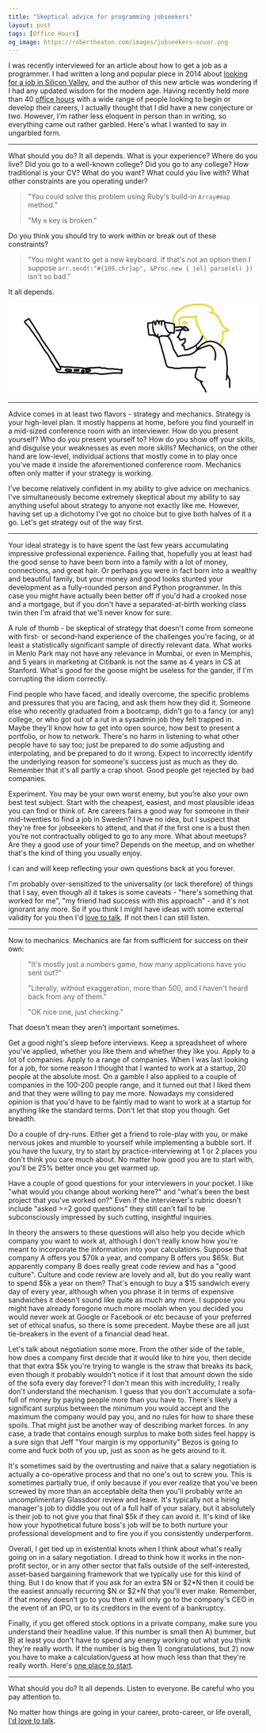 ```yaml
---
title: "Skeptical advice for programming jobseekers"
layout: post
tags: [Office Hours]
og_image: https://robertheaton.com/images/jobseekers-cover.png
---
```

I was recently interviewed for an article about how to get a job as a programmer. I had written a long and popular piece in 2014 about [looking for a job in Silicon Valley](/2014/03/07/lessons-from-a-silicon-valley-job-search/), and the author of this new article was wondering if I had any updated wisdom for the modern age. Having recently held more than 40 [office hours](/office-hours) with a wide range of people looking to begin or develop their careers, I actually thought that I did have a new conjecture or two. However, I'm rather less eloquent in person than in writing, so everything came out rather garbled. Here's what I wanted to say in ungarbled form.

----

What should you do? It all depends. What is your experience? Where do you live? Did you go to a well-known college? Did you go to any college? How traditional is your CV? What do you want? What could you live with? What other constraints are you operating under?

> "You could solve this problem using Ruby's build-in `Array#map` method."
>
> "My `m` key is broken."

Do you think you should try to work within or break out of these constraints?

> "You might want to get a new keyboard. If that's not an option then I suppose `arr.send(:"#{109.chr}ap", &Proc.new { |el| parse(el) })` isn't so bad."

It all depends.

<img src="/images/jobseekers-cropped.png" />

----

Advice comes in at least two flavors - strategy and mechanics. Strategy is your high-level plan. It mostly happens at home, before you find yourself in a mid-sized conference room with an interviewer. How do you present yourself? Who do you present yourself to? How do you show off your skills, and disguise your weaknesses as even more skills? Mechanics, on the other hand are low-level, individual actions that mostly come in to play once you've made it inside the aforementioned conference room. Mechanics often only matter if your strategy is working.

I've become relatively confident in my ability to give advice on mechanics. I've simultaneously become extremely skeptical about my ability to say anything useful about strategy to anyone not exactly like me. However, having set up a dichotomy I've got no choice but to give both halves of it a go. Let's get strategy out of the way first.

----

Your ideal strategy is to have spent the last few years accumulating impressive professional experience. Failing that, hopefully you at least had the good sense to have been born into a family with a lot of money, connections, and great hair. Or perhaps you were in fact born into a wealthy and beautiful family, but your money and good looks stunted your development as a fully-rounded person and Python programmer. In this case you might have actually been better off if you'd had a crooked nose and a mortgage, but if you don't have a separated-at-birth working class twin then I'm afraid that we'll never know for sure.

A rule of thumb - be skeptical of strategy that doesn't come from someone with first- or second-hand experience of the challenges you're facing, or at least a statistically significant sample of directly relevant data. What works in Menlo Park may not have any relevance in Mumbai, or even in Memphis, and 5 years in marketing at Citibank is not the same as 4 years in CS at Stanford. What's good for the goose might be useless for the gander, if I'm corrupting the idiom correctly.

Find people who have faced, and ideally overcome, the specific problems and pressures that you are facing, and ask them how they did it. Someone else who recently graduated from a bootcamp, didn't go to a fancy (or any) college, or who got out of a rut in a sysadmin job they felt trapped in. Maybe they'll know how to get into open source, how best to present a portfolio, or how to network. There's no harm in listening to what other people have to say too; just be prepared to do some adjusting and interpolating, and be prepared to do it wrong. Expect to incorrectly identify the underlying reason for someone's success just as much as they do. Remember that it's all partly a crap shoot. Good people get rejected by bad companies.

Experiment. You may be your own worst enemy, but you’re also your own best test subject. Start with the cheapest, easiest, and most plausible ideas you can find or think of. Are careers fairs a good way for someone in their mid-twenties to find a job in Sweden? I have no idea, but I suspect that they're free for jobseekers to attend, and that if the first one is a bust then you’re not contractually obliged to go to any more. What about meetups? Are they a good use of your time? Depends on the meetup, and on whether that's the kind of thing you usually enjoy.

I can and will keep reflecting your own questions back at you forever.

I'm probably over-sensitized to the universality (or lack therefore) of things that I say, even though all it takes is some caveats - "here's something that worked for me", "my friend had success with this approach" - and it's not ignorant any more. So if you think I might have ideas with some external validity for you then I'd [love to talk](/office-hours). If not then I can still listen.

----

Now to mechanics. Mechanics are far from sufficient for success on their own:

> "It's mostly just a numbers game, how many applications have you sent out?"
>
> "Literally, without exaggeration, more than 500, and I haven't heard back from any of them."
>
> "OK nice one, just checking."

That doesn't mean they aren't important sometimes.

Get a good night's sleep before interviews. Keep a spreadsheet of where you've applied, whether you like them and whether they like you. Apply to a lot of companies. Apply to a range of companies. When I was last looking for a job, for some reason I thought that I wanted to work at a startup, 20 people at the absolute most. On a gamble I also applied to a couple of companies in the 100-200 people range, and it turned out that I liked them and that they were willing to pay me more. Nowadays my considered opinion is that you'd have to be faintly mad to want to work at a startup for anything like the standard terms. Don't let that stop you though. Get breadth.

Do a couple of dry-runs. Either get a friend to role-play with you, or make nervous jokes and mumble to yourself while implementing a bubble sort. If you have the luxury, try to start by practice-interviewing at 1 or 2 places you don't think you care much about. No matter how good you are to start with, you'll be 25% better once you get warmed up.

Have a couple of good questions for your interviewers in your pocket. I like "what would you change about working here?" and "what's been the best project that you've worked on?" Even if the interviewer's rubric doesn't include "asked >=2 good questions" they still can't fail to be subconsciously impressed by such cutting, insightful inquiries.

In theory the answers to these questions will also help you decide which company you want to work at, although I don't really know how you're meant to incorporate the information into your calculations. Suppose that company A offers you $70k a year, and company B offers you $65k. But apparently company B does really great code review and has a "good culture". Culture and code review are lovely and all, but do you really want to spend $5k a year on them? That's enough to buy a $15 sandwich every day of every year, although when you phrase it in terms of expensive sandwiches it doesn't sound like quite as much any more. I suppose you might have already foregone much more moolah when you decided you would never work at Google or Facebook or etc because of your preferred set of ethical snafus, so there is some precedent. Maybe these are all just tie-breakers in the event of a financial dead heat.

Let's talk about negotiation some more. From the other side of the table, how does a company first decide that it would like to hire you, then decide that that extra $5k you're trying to wangle is the straw that breaks its back, even though it probably wouldn't notice if it lost that amount down the side of the sofa every day forever? I don't mean this with incredulity, I really don't understand the mechanism. I guess that you don't accumulate a sofa-full of money by paying people more than you have to. There's likely a significant surplus between the minimum you would accept and the maximum the company would pay you, and no rules for how to share these spoils. That might just be another way of describing market forces. In any case, a trade that contains enough surplus to make both sides feel happy is a sure sign that Jeff "Your margin is my opportunity" Bezos is going to come and fuck both of you up, just as soon as he gets around to it.

It's sometimes said by the overtrusting and naive that a salary negotiation is actually a co-operative process and that no one's out to screw you. This is sometimes partially true, if only because if you ever realize that you've been screwed by more than an acceptable delta then you'll probably write an uncomplimentary Glassdoor review and leave. It's typically not a hiring manager's job to diddle you out of a full half of your salary, but it absolutely is their job to not give you that final $5k if they can avoid it. It's kind of like how your hypothetical future boss's job will be to both nurture your professional development and to fire you if you consistently underperform.

Overall, I get tied up in existential knots when I think about what's really going on in a salary negotiation. I dread to think how it works in the non-profit sector, or in any other sector that falls outside of the self-interested, asset-based bargaining framework that we typically use for this kind of thing. But I do know that if you ask for an extra $N or $2\*N then it could be the easiest annually recurring $N or $2\*N that you'll ever make. Remember, if that money doesn't go to you then it will only go to the company's CEO in the event of an IPO, or to its creditors in the event of a bankruptcy.

Finally, if you get offered stock options in a private company, make sure you understand their headline value. If this number is small then A) bummer, but B) at least you don't have to spend any energy working out what you think they're really worth. If the number is big then 1) congratulations, but 2) now you have to make a calculation/guess at how much less than that they're really worth. Here's [one place to start](/2015/11/02/how-to-value-your-startup-stock-options/).

----

What should you do? It all depends. Listen to everyone. Be careful who you pay attention to.

No matter how things are going in your career, proto-career, or life overall, [I'd love to talk](/office-hours).
